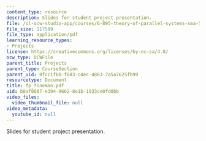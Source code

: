 ```yaml
---
content_type: resource
description: Slides for student project presentation.
file: /ol-ocw-studio-app/courses/6-895-theory-of-parallel-systems-sma-5509-fall-2003/b8af8087e39496628e1b1933ce0fd0bb_fp_fineman.pdf
file_size: 117599
file_type: application/pdf
learning_resource_types:
- Projects
license: https://creativecommons.org/licenses/by-nc-sa/4.0/
ocw_type: OCWFile
parent_title: Projects
parent_type: CourseSection
parent_uid: 0fcc1f6b-f683-c4ec-4863-7a5a7625fb99
resourcetype: Document
title: fp_fineman.pdf
uid: b8af8087-e394-9662-8e1b-1933ce0fd0bb
video_files:
  video_thumbnail_file: null
video_metadata:
  youtube_id: null
---
```

Slides for student project presentation.